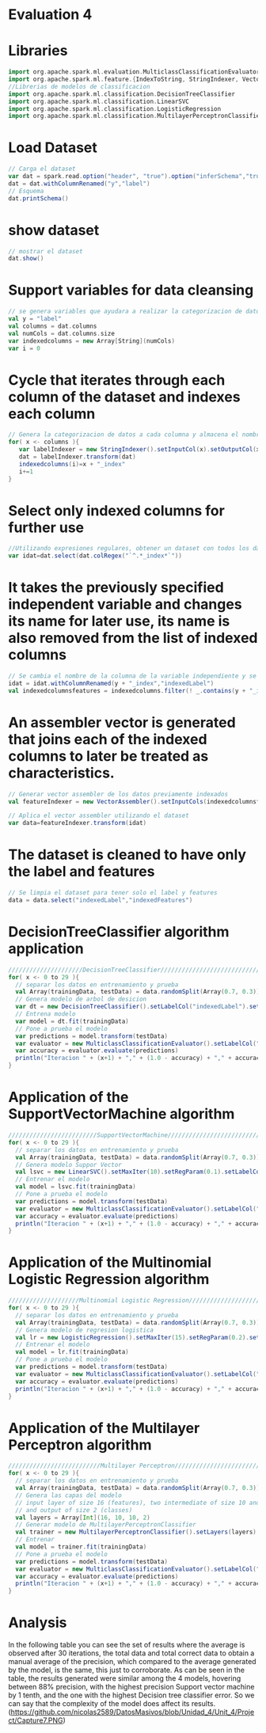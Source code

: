  # Evaluation 4

# Libraries
``` scala
import org.apache.spark.ml.evaluation.MulticlassClassificationEvaluator
import org.apache.spark.ml.feature.{IndexToString, StringIndexer, VectorIndexer, VectorAssembler}
//Librerias de modelos de classificacion
import org.apache.spark.ml.classification.DecisionTreeClassifier
import org.apache.spark.ml.classification.LinearSVC
import org.apache.spark.ml.classification.LogisticRegression
import org.apache.spark.ml.classification.MultilayerPerceptronClassifier
```

# Load Dataset
``` scala
// Carga el dataset
var dat = spark.read.option("header", "true").option("inferSchema","true").option("delimiter", ";")csv("bank-full.csv")
dat = dat.withColumnRenamed("y","label")
// Esquema
dat.printSchema()
```

# show dataset
```scala
// mostrar el dataset
dat.show()
```

# Support variables for data cleansing
```scala
// se genera variables que ayudara a realizar la categorizacion de datos
val y = "label"
val columns = dat.columns
val numCols = dat.columns.size
var indexedcolumns = new Array[String](numCols)
var i = 0
```

# Cycle that iterates through each column of the dataset and indexes each column
```scala
// Genera la categorizacion de datos a cada columna y almacena el nombre de las nuevas columnas para uso posterior
for( x <- columns ){
   var labelIndexer = new StringIndexer().setInputCol(x).setOutputCol(x + "_index").fit(dat)
   dat = labelIndexer.transform(dat)
   indexedcolumns(i)=x + "_index"
   i+=1
}
```

# Select only indexed columns for further use
```scala
//Utilizando expresiones regulares, obtener un dataset con todos los datos indexados
var idat=dat.select(dat.colRegex("`^.*_index*`"))
```

# It takes the previously specified independent variable and changes its name for later use, its name is also removed from the list of indexed columns
```scala
// Se cambia el nombre de la columna de la variable independiente y se elimina su nombre de la lista de columnas
idat = idat.withColumnRenamed(y + "_index","indexedLabel")
val indexedcolumnsfeatures = indexedcolumns.filter(! _.contains(y + "_index"))
```

# An assembler vector is generated that joins each of the indexed columns to later be treated as characteristics.
```scala
// Generar vector assembler de los datos previamente indexados
val featureIndexer = new VectorAssembler().setInputCols(indexedcolumnsfeatures).setOutputCol("indexedFeatures")

// Aplica el vector assembler utilizando el dataset
var data=featureIndexer.transform(idat)
```

# The dataset is cleaned to have only the label and features
```scala
// Se limpia el dataset para tener solo el label y features
data = data.select("indexedLabel","indexedFeatures")
```

# DecisionTreeClassifier algorithm application
```scala
/////////////////////DecisionTreeClassifier/////////////////////////////////
for( x <- 0 to 29 ){
  // separar los datos en entrenamiento y prueba
  val Array(trainingData, testData) = data.randomSplit(Array(0.7, 0.3))
  // Genera modelo de arbol de desicion
  var dt = new DecisionTreeClassifier().setLabelCol("indexedLabel").setFeaturesCol("indexedFeatures").setMaxBins(7168)
  // Entrena modelo
  var model = dt.fit(trainingData)
  // Pone a prueba el modelo
  var predictions = model.transform(testData)
  var evaluator = new MulticlassClassificationEvaluator().setLabelCol("indexedLabel").setPredictionCol("prediction").setMetricName("accuracy")
  var accuracy = evaluator.evaluate(predictions)
  println("Iteracion " + (x+1) + "," + (1.0 - accuracy) + "," + accuracy + "," + (predictions.where("prediction == indexedLabel").count()) + "," + (predictions.where("prediction != indexedLabel").count()))
}
```

# Application of the SupportVectorMachine algorithm
```scala
/////////////////////////SupportVectorMachine/////////////////////////////////
for( x <- 0 to 29 ){
  // separar los datos en entrenamiento y prueba
  val Array(trainingData, testData) = data.randomSplit(Array(0.7, 0.3))
  // Genera modelo Suppor Vector
  val lsvc = new LinearSVC().setMaxIter(10).setRegParam(0.1).setLabelCol("indexedLabel").setFeaturesCol("indexedFeatures")
  // Entrenar el modelo
  val model = lsvc.fit(trainingData)
  // Pone a prueba el modelo
  var predictions = model.transform(testData)
  var evaluator = new MulticlassClassificationEvaluator().setLabelCol("indexedLabel").setPredictionCol("prediction").setMetricName("accuracy")
  var accuracy = evaluator.evaluate(predictions)
  println("Iteracion " + (x+1) + "," + (1.0 - accuracy) + "," + accuracy + "," + (predictions.where("prediction == indexedLabel").count()) + "," + (predictions.where("prediction != indexedLabel").count()))
}
```

# Application of the Multinomial Logistic Regression algorithm
```scala
////////////////////Multinomial Logistic Regression///////////////////////////
for( x <- 0 to 29 ){
  // separar los datos en entrenamiento y prueba
  val Array(trainingData, testData) = data.randomSplit(Array(0.7, 0.3))
  // Genera modelo de regresion logistica
  val lr = new LogisticRegression().setMaxIter(15).setRegParam(0.2).setElasticNetParam(0.7).setLabelCol("indexedLabel").setFeaturesCol("indexedFeatures")
  // Entrenar el modelo
  val model = lr.fit(trainingData)
  // Pone a prueba el modelo
  var predictions = model.transform(testData)
  var evaluator = new MulticlassClassificationEvaluator().setLabelCol("indexedLabel").setPredictionCol("prediction").setMetricName("accuracy")
  var accuracy = evaluator.evaluate(predictions)
  println("Iteracion " + (x+1) + "," + (1.0 - accuracy) + "," + accuracy + "," + (predictions.where("prediction == indexedLabel").count()) + "," + (predictions.where("prediction != indexedLabel").count()))
}
```

# Application of the Multilayer Perceptron algorithm
```scala
//////////////////////////Multilayer Perceptron///////////////////////////////
for( x <- 0 to 29 ){
  // separar los datos en entrenamiento y prueba
  val Array(trainingData, testData) = data.randomSplit(Array(0.7, 0.3))
  // Genera las capas del modelo
  // input layer of size 16 (features), two intermediate of size 10 and 5
  // and output of size 2 (classes)
  val layers = Array[Int](16, 10, 10, 2)
  // Generar modelo de MultilayerPerceptronClassifier
  val trainer = new MultilayerPerceptronClassifier().setLayers(layers).setBlockSize(128).setSeed(2589L).setMaxIter(100).setLabelCol("indexedLabel").setFeaturesCol("indexedFeatures")
  // Entrenar
  val model = trainer.fit(trainingData)
  // Pone a prueba el modelo
  var predictions = model.transform(testData)
  var evaluator = new MulticlassClassificationEvaluator().setLabelCol("indexedLabel").setPredictionCol("prediction").setMetricName("accuracy")
  var accuracy = evaluator.evaluate(predictions)
  println("Iteracion " + (x+1) + "," + (1.0 - accuracy) + "," + accuracy + "," + (predictions.where("prediction == indexedLabel").count()) + "," + (predictions.where("prediction != indexedLabel").count()))
}
```

# Analysis
In the following table you can see the set of results where the average is observed after 30 iterations, the total data and total correct data to obtain a manual average of the precision, which compared to the average generated by the model, is the same, this just to corroborate.
As can be seen in the table, the results generated were similar among the 4 models, hovering between 88% precision, with the highest precision Support vector machine by 1 tenth, and the one with the highest Decision tree classifier error.
So we can say that the complexity of the model does affect its results.
(https://github.com/nicolas2589/DatosMasivos/blob/Unidad_4/Unit_4/Project/Capture7.PNG)
